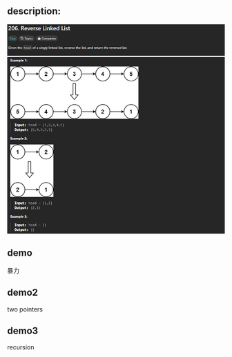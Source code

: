 ## description:

![q.png](assets/img_1.png)
![a.png](assets/img.png)

## demo

暴力

## demo2

two pointers

## demo3

recursion
